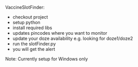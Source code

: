
VaccineSlotFinder:

- checkout project
- setup python 
- install required libs
- updates pincodes where you want to monitor
- update your doze availability e.g. looking for doze1/doze2
- run the slotFinder.py
- you will get the alert 

Note: Currently setup for Windows only
